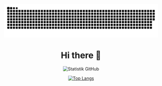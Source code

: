 <picture>
  <source media="(prefers-color-scheme: dark)" srcset="https://raw.githubusercontent.com/tatangdev/tatangdev/output/github-snake-dark.svg">
  <source media="(prefers-color-scheme: light)" srcset="https://raw.githubusercontent.com/tatangdev/tatangdev/output/github-snake.svg">
  <img alt="github contribution grid snake animation" src="https://raw.githubusercontent.com/tatangdev/tatangdev/output/github-snake.svg">
</picture>
<div align="center">
   <h1 align="center">Hi there 👋</h1>
<div>
  
![Statistik GitHub](https://github-readme-stats.vercel.app/api?username=rizky-mf&show_icons=true&theme=radical)

[![Top Langs](https://github-readme-stats.vercel.app/api/top-langs/?username=rizky-mf&langs_count=10&layout=compact&theme=dark&card_width=500)](https://github.com/rizky-mf)
<!--
**rizky-mf/rizky-mf** is a ✨ _special_ ✨ repository because its `README.md` (this file) appears on your GitHub profile.

Here are some ideas to get you started:

- 🔭 I’m currently working on ...
- 🌱 I’m currently learning ...
- 👯 I’m looking to collaborate on ...
- 🤔 I’m looking for help with ...
- 💬 Ask me about ...
- 📫 How to reach me: ...
- 😄 Pronouns: ...
- ⚡ Fun fact: ...
-->


